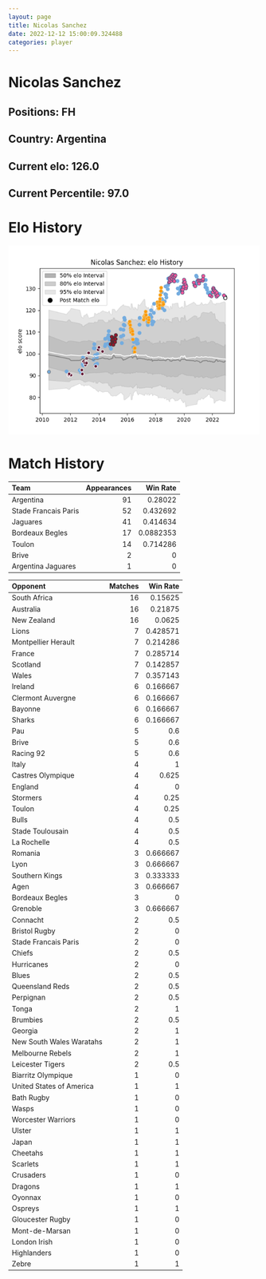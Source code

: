 ```yaml
---  
layout: page  
title: Nicolas Sanchez  
date: 2022-12-12 15:00:09.324488  
categories: player  
---
```

# Nicolas Sanchez

## Positions: FH

## Country: Argentina

## Current elo: 126.0

## Current Percentile: 97.0

# Elo History


![elo history](history_NicolasSanchez.png)
# Match History


| Team                 |   Appearances |   Win Rate |
|:---------------------|--------------:|-----------:|
| Argentina            |            91 |  0.28022   |
| Stade Francais Paris |            52 |  0.432692  |
| Jaguares             |            41 |  0.414634  |
| Bordeaux Begles      |            17 |  0.0882353 |
| Toulon               |            14 |  0.714286  |
| Brive                |             2 |  0         |
| Argentina Jaguares   |             1 |  0         |

| Opponent                 |   Matches |   Win Rate |
|:-------------------------|----------:|-----------:|
| South Africa             |        16 |   0.15625  |
| Australia                |        16 |   0.21875  |
| New Zealand              |        16 |   0.0625   |
| Lions                    |         7 |   0.428571 |
| Montpellier Herault      |         7 |   0.214286 |
| France                   |         7 |   0.285714 |
| Scotland                 |         7 |   0.142857 |
| Wales                    |         7 |   0.357143 |
| Ireland                  |         6 |   0.166667 |
| Clermont Auvergne        |         6 |   0.166667 |
| Bayonne                  |         6 |   0.166667 |
| Sharks                   |         6 |   0.166667 |
| Pau                      |         5 |   0.6      |
| Brive                    |         5 |   0.6      |
| Racing 92                |         5 |   0.6      |
| Italy                    |         4 |   1        |
| Castres Olympique        |         4 |   0.625    |
| England                  |         4 |   0        |
| Stormers                 |         4 |   0.25     |
| Toulon                   |         4 |   0.25     |
| Bulls                    |         4 |   0.5      |
| Stade Toulousain         |         4 |   0.5      |
| La Rochelle              |         4 |   0.5      |
| Romania                  |         3 |   0.666667 |
| Lyon                     |         3 |   0.666667 |
| Southern Kings           |         3 |   0.333333 |
| Agen                     |         3 |   0.666667 |
| Bordeaux Begles          |         3 |   0        |
| Grenoble                 |         3 |   0.666667 |
| Connacht                 |         2 |   0.5      |
| Bristol Rugby            |         2 |   0        |
| Stade Francais Paris     |         2 |   0        |
| Chiefs                   |         2 |   0.5      |
| Hurricanes               |         2 |   0        |
| Blues                    |         2 |   0.5      |
| Queensland Reds          |         2 |   0.5      |
| Perpignan                |         2 |   0.5      |
| Tonga                    |         2 |   1        |
| Brumbies                 |         2 |   0.5      |
| Georgia                  |         2 |   1        |
| New South Wales Waratahs |         2 |   1        |
| Melbourne Rebels         |         2 |   1        |
| Leicester Tigers         |         2 |   0.5      |
| Biarritz Olympique       |         1 |   0        |
| United States of America |         1 |   1        |
| Bath Rugby               |         1 |   0        |
| Wasps                    |         1 |   0        |
| Worcester Warriors       |         1 |   0        |
| Ulster                   |         1 |   1        |
| Japan                    |         1 |   1        |
| Cheetahs                 |         1 |   1        |
| Scarlets                 |         1 |   1        |
| Crusaders                |         1 |   0        |
| Dragons                  |         1 |   1        |
| Oyonnax                  |         1 |   0        |
| Ospreys                  |         1 |   1        |
| Gloucester Rugby         |         1 |   0        |
| Mont-de-Marsan           |         1 |   0        |
| London Irish             |         1 |   0        |
| Highlanders              |         1 |   0        |
| Zebre                    |         1 |   1        |